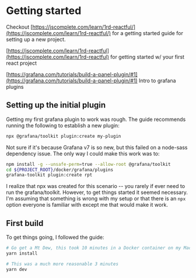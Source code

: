 # Getting started

Checkout [https://jscomplete.com/learn/1rd-reactful/](https://jscomplete.com/learn/1rd-reactful/)
for a getting started guide for setting up a new project.

[https://jscomplete.com/learn/1rd-reactful](https://jscomplete.com/learn/1rd-reactful)
for getting started w/ your first react project

[https://grafana.com/tutorials/build-a-panel-plugin/#1](https://grafana.com/tutorials/build-a-panel-plugin/#1)
Intro to grafana plugins

## Setting up the initial plugin

Getting my first grafana plugin to work was rough.  The guide recommends
running the following to establish a new plugin:

```bash
npx @grafana/toolkit plugin:create my-plugin
```

Not sure if it's because Grafana v7 is so new, but this failed on a node-sass
dependency issue.  The only way I could make this work was to:

```bash
npm install -g --unsafe-perm=true --allow-root @grafana/toolkit
cd ${PROJECT_ROOT}/docker/grafana/plugins
grafana-toolkit plugin:create rpt
```

I realize that npx was created for this scenario -- you rarely if ever need
to run the grafana/toolkit.  However, to get things started it seemed
necessary.  I'm assuming that something is wrong with my setup or that there
is an `npx` option everyone is familiar with except me that would make it work.

## First build

To get things going, I followed the guide:

```bash
# Go get a Mt Dew, this took 10 minutes in a Docker container on my MacBook
yarn install

# This was a much more reasonable 3 minutes
yarn dev
```
